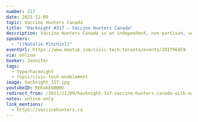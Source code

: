 ```yaml
---
number: 317
date: 2021-11-09
topic: Vaccine Hunters Canada
title: "Hacknight #317 – Vaccine Hunters Canada"
description: Vaccine Hunters Canada is an independent, non-partisan, volunteer run organization dedicated to helping connect eligible Canadians with Covid-19 vaccine appointments and getting more shots in arms. Founded in March 2021, the group has grown to include over 100 volunteers from across Canada and gained an audience of over 400,000 people across multiple online platforms, including Twitter, Discord, and Facebook. Natalie Pinchin, a member of the Vaccine Hunters Team, will discuss Vaccine Hunters Canada’s operations and journey as a grassroots organization. https://vaccinehunters.ca/
speakers:
  - "[[Natalie Pinchin]]"
eventUrl: https://www.meetup.com/civic-tech-toronto/events/281796459
via: online
booker: Jennifer
tags:
  - type/hacknight
  - topic/civic-tech-enablement
image: hacknight_317.jpg
youtubeID: REKakE6BW0U
redirect_from: /2021/11/09/hacknight-317-vaccine-hunters-canada-with-natalie-pinchin/
notes: online-only
link_mentions:
  - https://vaccinehunters.ca
---
```


